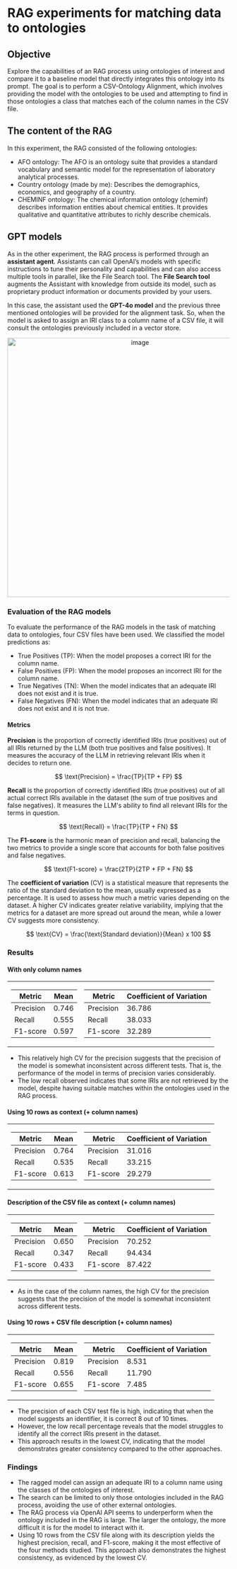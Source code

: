 # RAG experiments for matching data to ontologies

## Objective
 
Explore the capabilities of an RAG process using ontologies of interest and compare it to a baseline model that directly integrates this ontology into its prompt. The goal is to perform a CSV-Ontology Alignment, which involves providing the model with the ontologies to be used and attempting to find in those ontologies a class that matches each of the column names in the CSV file.

## The content of the RAG

In this experiment, the RAG consisted of the following ontologies:
* AFO ontology: The AFO is an ontology suite that provides a standard vocabulary and semantic model for the representation of laboratory analytical processes. 
* Country ontology (made by me): Describes the demographics, economics, and geography of a country.
* CHEMINF ontology: The chemical information ontology (cheminf) describes information entities about chemical entities. It provides qualitative and quantitative attributes to richly describe chemicals.

## GPT models
As in the other experiment, the RAG process is performed through an **assistant agent**. Assistants can call OpenAI’s models with specific instructions to tune their personality and capabilities and can also access multiple tools in parallel, like the File Search tool. The **File Search tool** augments the Assistant with knowledge from outside its model, such as proprietary product information or documents provided by your users.

In this case, the assistant used the **GPT-4o model** and the previous three mentioned ontologies will be provided for the alignment task. So, when the model is asked to assign an IRI class to a column name of a CSV file, it will consult the ontologies previously included in a vector store.

<p align="center">
<img width="586" alt="image" src="https://github.com/user-attachments/assets/f2a677f1-60d4-435a-bd24-9f23edd66de9" />
</p>

### Evaluation of the RAG models
To evaluate the performance of the RAG models in the task of matching data to ontologies, four CSV files have been used. We classified the model predictions as:
* True Positives (TP): When the model proposes a correct IRI for the column name.
* False Positives (FP): When the model proposes an incorrect IRI for the column name.
* True Negatives (TN): When the model indicates that an adequate IRI does not exist and it is true.
* False Negatives (FN): When the model indicates that an adequate IRI does not exist and it is not true.
#### Metrics 
**Precision** is the proportion of correctly identified IRIs (true positives) out of all IRIs returned by the LLM (both true positives and false positives). It measures the accuracy of the LLM in retrieving relevant IRIs when it decides to return one.

$$
\text{Precision} = \frac{TP}{TP + FP}
$$

**Recall** is the proportion of correctly identified IRIs (true positives) out of all actual correct IRIs available in the dataset (the sum of true positives and false negatives). It measures the LLM's ability to find all relevant IRIs for the terms in question.

$$
\text{Recall} = \frac{TP}{TP + FN}
$$

The **F1-score** is the harmonic mean of precision and recall, balancing the two metrics to provide a single score that accounts for both false positives and false negatives. 

$$
\text{F1-score} = \frac{2TP}{2TP + FP + FN}
$$

The **coefficient of variation** (CV) is a statistical measure that represents the ratio of the standard deviation to the mean, usually expressed as a percentage. It is used to assess how much a metric varies depending on the dataset. A higher CV indicates greater relative variability, implying that the metrics for a dataset are more spread out around the mean, while a lower CV suggests more consistency. 

$$
\text{CV} = \frac{\text{Standard deviation}}{Mean} x 100
$$

### Results
#### With only column names 
<table>
  <tr>
    <td>
     
| Metric     | Mean |
|------------|-------|
| Precision  | 0.746 |
| Recall     | 0.555 |
| F1-score   | 0.597 |

   </td>
   <td>
    
| Metric               | Coefficient of Variation |
|----------------------|--------------------------|
| Precision            | 36.786                   |
| Recall               | 38.033                   |
| F1-score             | 32.289                   |

   </td>
  </tr>
</table>

* This relatively high CV for the precision suggests that the precision of the model is somewhat inconsistent across different tests. That is, the performance of the model in terms of precision varies considerably.
* The low recall observed indicates that some IRIs are not retrieved by the model, despite having suitable matches within the ontologies used in the RAG process.

#### Using 10 rows as context (+ column names)
<table>
  <tr>
    <td>
     
| Metric     | Mean |
|------------|-------|
| Precision  | 0.764 |
| Recall     | 0.535 |
| F1-score   | 0.613 |

   </td>
   <td>

| Metric               | Coefficient of Variation |
|----------------------|--------------------------|
| Precision            | 31.016                   |
| Recall               | 33.215                   |
| F1-score             | 29.279                   |

   </td>
  </tr>
</table>

#### Description of the CSV file as context (+ column names)
<table>
  <tr>
    <td>
     
| Metric     | Mean |
|------------|-------|
| Precision  | 0.650 |
| Recall     | 0.347 |
| F1-score   | 0.433 |

   </td>
   <td>

| Metric               | Coefficient of Variation |
|----------------------|--------------------------|
| Precision            | 70.252                   |
| Recall               | 94.434                   |
| F1-score             | 87.422                   |

   </td>
  </tr>
</table>

* As in the case of the column names, the high CV for the precision suggests that the precision of the model is somewhat inconsistent across different tests.

#### Using 10 rows + CSV file description (+ column names)
<table>
  <tr>
    <td>
     
| Metric     | Mean |
|------------|-------|
| Precision  | 0.819 |
| Recall     | 0.556 |
| F1-score   | 0.655 |

   </td>
   <td>

| Metric               | Coefficient of Variation |
|----------------------|--------------------------|
| Precision            | 8.531                    |
| Recall               | 11.790                   |
| F1-score             |  7.485                   |

   </td>
  </tr>
</table>

* The precision of each CSV test file is high, indicating that when the model suggests an identifier, it is correct 8 out of 10 times. 
* However, the low recall percentage reveals that the model struggles to identify all the correct IRIs present in the dataset.
* This approach results in the lowest CV, indicating that the model demonstrates greater consistency compared to the other approaches.

### Findings
* The ragged model can assign an adequate IRI to a column name using the classes of the ontologies of interest.
* The search can be limited to only those ontologies included in the RAG process, avoiding the use of other external ontologies.
* The RAG process via OpenAI API seems to underperform when the ontology included in the RAG is large. The larger the ontology, the more difficult it is for the model to interact with it.
* Using 10 rows from the CSV file along with its description yields the highest precision, recall, and F1-score, making it the most effective of the four methods studied. This approach also demonstrates the highest consistency, as evidenced by the lowest CV.



